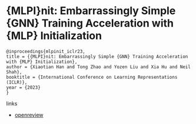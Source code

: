 # {MLPI}nit: Embarrassingly Simple {GNN} Training Acceleration with {MLP} Initialization

```
@inproceedings{mlpinit_iclr23,
title = {{MLPI}nit: Embarrassingly Simple {GNN} Training Acceleration with {MLP} Initialization},
author = {Xiaotian Han and Tong Zhao and Yozen Liu and Xia Hu and Neil Shah},
booktitle = {International Conference on Learning Representations (ICLR)},
year = {2023}
}
```

links
- [openreview](https://openreview.net/forum?id=P8YIphWNEGO)
